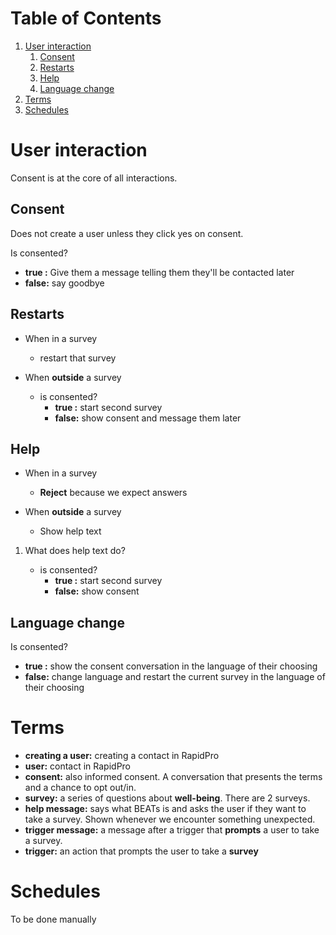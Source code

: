 # Table of Contents

1.  [User interaction](#org4762af5)
    1.  [Consent](#org674eedc)
    2.  [Restarts](#orgf24101b)
    3.  [Help](#orgd9f4e78)
    4.  [Language change](#orgd2526a0)
2.  [Terms](#orga2cc7dd)
3.  [Schedules](#orgfadd6f3)



<a id="org4762af5"></a>

# User interaction

Consent is at the core of all interactions.


<a id="org674eedc"></a>

## Consent

Does not create a user unless they click yes on consent.

Is consented?

-   **true :** Give them a message telling them they'll be contacted later
-   **false:** say goodbye


<a id="orgf24101b"></a>

## Restarts

-   When in a survey
    -   restart that survey

-   When **outside** a survey 
    -   is consented?
        -   **true :** start second survey
        -   **false:** show consent and message them later


<a id="orgd9f4e78"></a>

## Help

-   When in a survey
    -   **Reject** because we expect answers

-   When **outside** a survey
    -   Show help text

1.  What does help text do?

    -   is consented?
        -   **true :** start second survey
        -   **false:** show consent


<a id="orgd2526a0"></a>

## Language change

Is consented?

-   **true :** show the consent conversation in the language of their choosing
-   **false:** change language and restart the current survey in the language of their choosing


<a id="orga2cc7dd"></a>

# Terms

-   **creating a user:** creating a contact in RapidPro
-   **user:** contact in RapidPro
-   **consent:** also informed consent. A conversation that presents the terms and a chance to opt out/in.
-   **survey:** a series of questions about **well-being**. There are 2 surveys.
-   **help message:** says what BEATs is and asks the user if they want to take a survey. Shown whenever we encounter something unexpected.
-   **trigger message:** a message after a trigger that **prompts** a user to take a survey.
-   **trigger:** an action that prompts the user to take a **survey**


<a id="orgfadd6f3"></a>

# Schedules

To be done manually

